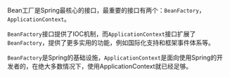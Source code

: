 Bean工厂是Spring最核心的接口，最重要的接口有两个：`BeanFactory`，`ApplicationContext`。

`BeanFactory`接口提供了IOC机制，而`ApplicationContext`接口扩展了`BeanFactory`，提供了更多实用的功能，例如国际化支持和框架事件体系等。

`BeanFactory`是Spring的基础设施，`ApplicationContext`是面向使用Spring的开发者的，在绝大多数情况下，使用ApplicationContext就已经足够。

